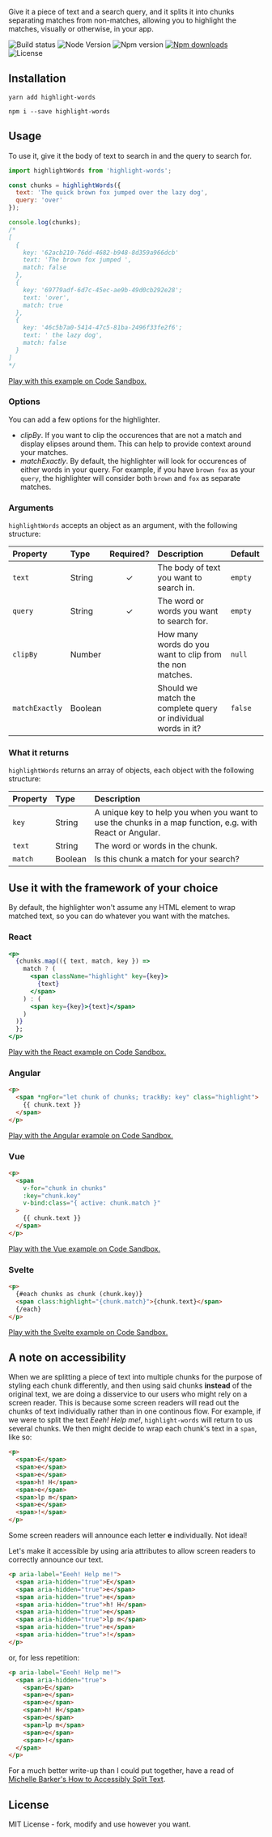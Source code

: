 Give it a piece of text and a search query, and it splits it into chunks separating matches from non-matches, allowing you to highlight the matches, visually or otherwise, in your app.

![Build status][build-status-badge] ![Node Version][node-version-badge]
![Npm version][npm-version-badge]
[![Npm downloads][npm-downloads-badge]][highlight-words-npm] ![License][license-badge]

## Installation

```
yarn add highlight-words
```

```
npm i --save highlight-words
```

## Usage

To use it, give it the body of text to search in and the query to search for.

```js
import highlightWords from 'highlight-words';

const chunks = highlightWords({
  text: 'The quick brown fox jumped over the lazy dog',
  query: 'over'
});

console.log(chunks);
/*
[
  {
    key: '62acb210-76dd-4682-b948-8d359a966dcb'
    text: 'The brown fox jumped ',
    match: false
  },
  {
    key: '69779adf-6d7c-45ec-ae9b-49d0cb292e28';
    text: 'over',
    match: true
  },
  {
    key: '46c5b7a0-5414-47c5-81ba-2496f33fe2f6';
    text: ' the lazy dog',
    match: false
  }
]
*/
```

[Play with this example on Code Sandbox.][sandbox-vanilla]

### Options

You can add a few options for the highlighter.

- _clipBy_. If you want to clip the occurences that are not a match and display elipses around them. This can help to provide context around your matches.
- _matchExactly_. By default, the highlighter will look for occurences of either words in your query. For example, if you have `brown fox` as your `query`, the highlighter will consider both `brown` and `fox` as separate matches.

### Arguments

`highlightWords` accepts an object as an argument, with the following structure:

| Property       | Type    | Required? | Description                                                   | Default |
| :------------- | :------ | :-------: | :------------------------------------------------------------ | :------ |
| `text`         | String  |     ✓     | The body of text you want to search in.                       | `empty` |
| `query`        | String  |     ✓     | The word or words you want to search for.                     | `empty` |
| `clipBy`       | Number  |           | How many words do you want to clip from the non matches.      | `null`  |
| `matchExactly` | Boolean |           | Should we match the complete query or individual words in it? | `false` |

### What it returns

`highlightWords` returns an array of objects, each object with the following structure:

| Property | Type    | Description                                                                                             |
| :------- | :------ | :------------------------------------------------------------------------------------------------------ |
| `key`    | String  | A unique key to help you when you want to use the chunks in a map function, e.g. with React or Angular. |
| `text`   | String  | The word or words in the chunk.                                                                         |
| `match`  | Boolean | Is this chunk a match for your search?                                                                  |

## Use it with the framework of your choice

By default, the highlighter won't assume any HTML element to wrap matched text, so you can do whatever you want with the matches.

### React

```jsx
<p>
  {chunks.map(({ text, match, key }) =>
    match ? (
      <span className="highlight" key={key}>
        {text}
      </span>
    ) : (
      <span key={key}>{text}</span>
    )
  )}
  };
</p>
```

[Play with the React example on Code Sandbox.][sandbox-react]

### Angular

```html
<p>
  <span *ngFor="let chunk of chunks; trackBy: key" class="highlight">
    {{ chunk.text }}
  </span>
</p>
```

[Play with the Angular example on Code Sandbox.][sandbox-angular]

### Vue

```html
<p>
  <span
    v-for="chunk in chunks"
    :key="chunk.key"
    v-bind:class="{ active: chunk.match }"
  >
    {{ chunk.text }}
  </span>
</p>
```

[Play with the Vue example on Code Sandbox.][sandbox-vue]

### Svelte

```html
<p>
  {#each chunks as chunk (chunk.key)}
  <span class:highlight="{chunk.match}">{chunk.text}</span>
  {/each}
</p>
```

[Play with the Svelte example on Code Sandbox.][sandbox-svelte]

## A note on accessibility

When we are splitting a piece of text into multiple chunks for the purpose of styling each chunk differently, and then using said chunks **instead** of the original text, we are doing a disservice to our users who might rely on a screen reader. This is because some screen readers will read out the chunks of text individually rather than in one continous flow. For example, if we were to split the text _Eeeh! Help me!_, `highlight-words` will return to us several chunks. We then might decide to wrap each chunk's text in a `span`, like so:

```html
<p>
  <span>E</span>
  <span>e</span>
  <span>e</span>
  <span>h! H</span>
  <span>e</span>
  <span>lp m</span>
  <span>e</span>
  <span>!</span>
</p>
```

Some screen readers will announce each letter **e** individually. Not ideal!

Let's make it accessible by using aria attributes to allow screen readers to correctly announce our text.

```html
<p aria-label="Eeeh! Help me!">
  <span aria-hidden="true">E</span>
  <span aria-hidden="true">e</span>
  <span aria-hidden="true">e</span>
  <span aria-hidden="true">h! H</span>
  <span aria-hidden="true">e</span>
  <span aria-hidden="true">lp m</span>
  <span aria-hidden="true">e</span>
  <span aria-hidden="true">!</span>
</p>
```

or, for less repetition:

```html
<p aria-label="Eeeh! Help me!">
  <span aria-hidden="true">
    <span>E</span>
    <span>e</span>
    <span>e</span>
    <span>h! H</span>
    <span>e</span>
    <span>lp m</span>
    <span>e</span>
    <span>!</span>
  </span>
</p>
```

For a much better write-up than I could put together, have a read of [Michelle Barker's How to Accessibly Split Text](https://css-irl.info/how-to-accessibly-split-text).

## License

MIT License - fork, modify and use however you want.

[node-version-badge]: https://img.shields.io/node/v/highlight-words.svg?style=flat-square
[license-badge]: https://img.shields.io/npm/l/highlight-words.svg?style=flat-square
[npm-version-badge]: https://img.shields.io/npm/v/highlight-words.svg?style=flat-square
[highlight-words-npm]: https://www.npmjs.com/package/highlight-words
[npm-downloads-badge]: https://img.shields.io/npm/dt/highlight-words.svg?style=flat-square
[build-status-badge]: https://img.shields.io/circleci/build/github/tricinel/cuddy?label=circleci&style=flat-square
[sandbox-react]: https://codesandbox.io/s/highlight-words-react-1h7qw
[sandbox-angular]: https://codesandbox.io/s/highlight-words-angular-xpp46
[sandbox-vue]: https://codesandbox.io/s/highlight-words-vue-zopni
[sandbox-svelte]: https://codesandbox.io/s/highlight-words-svelte-ld807
[sandbox-vanilla]: https://codesandbox.io/s/highlight-words-vanilla-ijvkg
